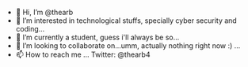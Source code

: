 - 👋 Hi, I’m @thearb
- 👀 I’m interested in technological stuffs, specially cyber security and coding...
- 🌱 I’m currently a student, guess i'll always be so...
- 💞️ I’m looking to collaborate on...umm, actually nothing right now :) ...
- 📫 How to reach me ...
Twitter: @thearb4
<!---
thearb/thearb is a ✨ special ✨ repository because its `README.md` (this file) appears on your GitHub profile.
You can click the Preview link to take a look at your changes.
--->
